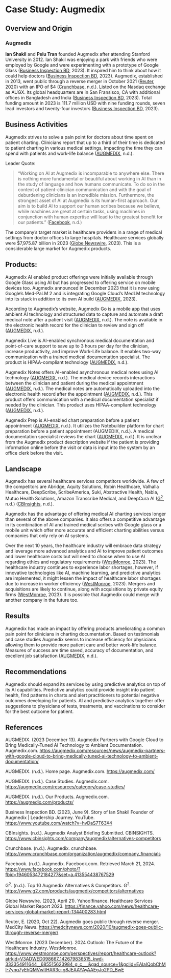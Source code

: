 # Case Study: Augmedix
## Overview and Origin
 ### Augmedix

**Ian Shakil** and **Pelu Tran** founded Augmedix after attending Stanford University in 2012. Ian Shakil was enjoying a park with friends who were employed by Google and were experimenting with a prototype of Google Glass ([Business Inspection BD](https://www.youtube.com/watch?v=hvDaS7T63X4), 2023). It inspired him to think about how it could help doctors ([Business Inspection BD](https://www.youtube.com/watch?v=hvDaS7T63X4), 2023). Augmedix, established in 2013, went public through a reverse merger in October 2021 ([Reuter](https://medcitynews.com/2020/10/augmedix-goes-public-through-reverse-merger/), 2020) with an IPO of $4 ([Crunchbase](https://www.crunchbase.com/organization/augmedix/company_financials
), n.d.). Listed on the Nasdaq exchange as AUGX. Its global headquarters are in San Fransisco, CA with additional offices in Bangladesh and India ([Business Inspection BD](https://www.youtube.com/watch?v=hvDaS7T63X4), 2023). Total funding amount in 2023 is 111.7 million USD with nine funding rounds, seven lead investors and twenty-four investors ([Business Inspection BD](https://www.youtube.com/watch?v=hvDaS7T63X4), 2023).
## Business Activities
Augmedix strives to solve a pain point for doctors about time spent on patient charting. Clinicians report that up to a third of their time is dedicated to patient charting in various medical settings, impacting the time they can spend with patients and work-life balance ([AUGMEDIX](https://augmedix.com/), n.d.).

Leader Quote:
>“Working on AI at Augmedix is incomparable to anywhere else. There is nothing more fundamental or beautiful about working in AI than in the study of language and how humans communicate. To do so in the context of patient-clinician communication and with the goal of deburdening clinicians is an incredible mission. Furthermore, the strongest asset of AI at Augmedix is its human-first approach.
Our aim is to build AI to support our human scribes because we believe, while machines are great at certain tasks, using machines in conjunction with human expertise will lead to the greatest benefit for our patients.” ([Facebook](https://www.facebook.com/photo/?fbid=1946053472184277&set=a.413554438767529
), n.d.)

The company’s target market is healthcare providers in a range of medical settings from doctor offices to large hospitals. Healthcare services globally were $7,975.87 billion in 2023 ([Globe Newswire](https://finance.yahoo.com/news/healthcare-services-global-market-report-134400283.html), 2023). This is a considerable large market for Augmedix products.

## Products:
Augmedix AI enabled product offerings were initially available through Google Glass using AI but has progressed to offering service on mobile devices too. Augmedix announced in December 2023 that it is now using Google’s Med-PaLM 2 and is integrating Google Cloud’s MedLM technology into its stack in addition to its own AI build ([AUGMEDIX](https://augmedix.com/resources/news/augmedix-partners-with-google-cloud-to-bring-medically-tuned-ai-technology-to-ambient-documentation/), 2023).

According to Augmedix’s website, Augmedix Go is a mobile app that uses ambient AI technology and structured data to capture and automate a draft medical note after a patient visit ([AUGMEDIX](https://augmedix.com/resources/news/augmedix-partners-with-google-cloud-to-bring-medically-tuned-ai-technology-to-ambient-documentation/), n.d.). The note is available in the electronic health record for the clinician to review and sign off ([AUGMEDIX](https://augmedix.com/products/ ), n.d.).

Augmedix Live is AI-enabled synchronous medical documentation and point-of-care support to save up to 3 hours per day for the clinician, increase productivity, and improve Work-Life balance. It enables two-way communication with a trained medical documentation specialist. The product is HIPAA-compliant technology ([AUGMEDIX](https://augmedix.com/products/ ), n.d.).

Augmedix Notes offers AI-enabled asynchronous medical notes using AI technology ([AUGMEDIX](https://augmedix.com/products/ ), n.d.). The medical device records interactions between the clinician and patient during the medical appointment ([AUGMEDIX](https://augmedix.com/products/ ), n.d.). The medical notes are automatically uploaded into the electronic health record after the appointment ([AUGMEDIX](https://augmedix.com/products/ ), n.d.). This product offers communication with a medical documentation specialist if needed by the clinician. This product uses HIPAA-compliant technology ([AUGMEDIX](https://augmedix.com/products/ ), n.d.).

Augmedix Prep is AI-enabled chart preparation before a patient appointment ([AUGMEDIX](https://augmedix.com/products/ ), n.d.). It utilizes the Notebuilder platform for chart preparation before a patient appointment (AUGMEDIX, n.d.). A medical documentation specialist reviews the chart ([AUGMEDIX](https://augmedix.com/products/ ), n.d.). It is unclear from the Augmedix product description website if the patient is providing information online before the visit or data is input into the system by an office clerk before the visit.
## Landscape
Augmedix has several healthcare services competitors worldwide. A few of the competitors are Abridge, Aquity Solutions, Robin Healthcare, Valhalla Healthcare, DeepScribe, ScribeAmerica, Suki, Abstractive Health, Nabla, Mutuo Health Solutions, Amazon Transcribe Medical, and DeepCura AI ([G<sup>2</sup>](https://www.g2.com/products/augmedix/competitors/alternatives), n.d.) ([CBInsights](https://www.cbinsights.com/company/augmedix/alternatives-competitors), n.d.).

Augmedix has the advantage of offering medical AI charting services longer than several of the above companies. It also offers a competitive advantage in its combination of AI and trained medical scribes with Google glass or a mobile unit which offer more accurate and efficient charting abilities versus companies that only rely on AI systems.

Over the next 10 years, the healthcare industry will embrace data strategy and leverage more advanced analytics and AI to improve patient outcomes and lower healthcare costs but will need to choose when to use AI regarding ethics and regulatory requirements ([WestMonroe](https://www.westmonroe.com/perspectives/report/healthcare-outlook?atrkid=V3ADWED098667_142679836515_kwd-333354911644__685515623984_g_c___&gad_source=1&gclid=EAIaIQobChMI-7ynq7yEhQMVwltHAR3c-g8JEAAYAyAAEgJo2PD_BwE), 2023). The healthcare industry continues to experience labor shortages, however, if innovative technologies like AI, machine learning, and predictive analytics are implemented, it might lessen the impact of healthcare labor shortages due to increase in worker efficiency ([WestMonroe](https://www.westmonroe.com/perspectives/report/healthcare-outlook?atrkid=V3ADWED098667_142679836515_kwd-333354911644__685515623984_g_c___&gad_source=1&gclid=EAIaIQobChMI-7ynq7yEhQMVwltHAR3c-g8JEAAYAyAAEgJo2PD_BwE), 2023). Mergers and acquisitions are likely to continue, along with acquisitions by private equity firms ([WestMonroe](https://www.westmonroe.com/perspectives/report/healthcare-outlook?atrkid=V3ADWED098667_142679836515_kwd-333354911644__685515623984_g_c___&gad_source=1&gclid=EAIaIQobChMI-7ynq7yEhQMVwltHAR3c-g8JEAAYAyAAEgJo2PD_BwE), 2023). It is possible that Augmedix could merge with another company in the future too.
## Results
Augmedix has made an impact by offering products ameliorating a common pain point for clinicians in charting documentation. Based on testimonials and case studies Augmedix seems to increase efficiency for physicians allowing them to provide more patient care and better work-life balance. Measures of success are time saved, accuracy of documentation, and excellent job satisfaction ([AUGMEDIX](https://augmedix.com/), n.d.). 
## Recommendations
Augmedix should expand its services by using predictive analytics on top of its AI capabilities. Predictive analytics could provide insight into patient health, find patterns in charts and alert practitioners to potential negative outcomes developing for patients. AI and predictive analytics together offer suggestions to physicians of tests, treatments, and vaccinations to consider for the best outcome for patient.
## References
AUGMEDIX. (2023 December 13). Augmedix Partners with Google Cloud to Bring Medically-Tuned AI Technology to Ambient Documentation. Augmedix.com. https://augmedix.com/resources/news/augmedix-partners-with-google-cloud-to-bring-medically-tuned-ai-technology-to-ambient-documentation/

AUGMEDIX. (n.d.). Home page. Augmedix.com. https://augmedix.com/

AUGMEDIX. (n.d.). Case Studies. Augmedix.com. https://augmedix.com/resources/category/case-studies/

AUGMEDIX. (n.d.). Our Products. Augmedix.com. https://augmedix.com/products/ 

Business Inspection BD. (2023, June 9). Story of Ian Shakil Founder of Augmedix | Leadership Journey. YouTube. https://www.youtube.com/watch?v=hvDaS7T63X4

CBInsights. (n.d.). Augmedix Analyst Briefing Submitted. CBINSIGHTS. https://www.cbinsights.com/company/augmedix/alternatives-competitors

Crunchbase. (n.d.). Augmedix. crunchbase. https://www.crunchbase.com/organization/augmedix/company_financials

Facebook. (n.d.). Augmedix. Facebook.com. Retrieved March 21, 2024. https://www.facebook.com/photo/?fbid=1946053472184277&set=a.413554438767529

G<sup>2</sup>. (n.d.). Top 10 Augmedix Alternatives & Competitors. G<sup>2</sup>. https://www.g2.com/products/augmedix/competitors/alternatives

Globe Newswire. (2023, April 21). Yahoo!finance. Healthcare Services Global Market Report 2023. https://finance.yahoo.com/news/healthcare-services-global-market-report-134400283.html

Reuter, E. (2020, Oct 22). Augmedix goes public through reverse merger. MedCity News. https://medcitynews.com/2020/10/augmedix-goes-public-through-reverse-merger/

WestMonroe. (2023 December). 2024 Outlook: The Future of the Healthcare Industry. WestMonroe. https://www.westmonroe.com/perspectives/report/healthcare-outlook?atrkid=V3ADWED098667_142679836515_kwd-333354911644__685515623984_g_c___&gad_source=1&gclid=EAIaIQobChMI-7ynq7yEhQMVwltHAR3c-g8JEAAYAyAAEgJo2PD_BwE